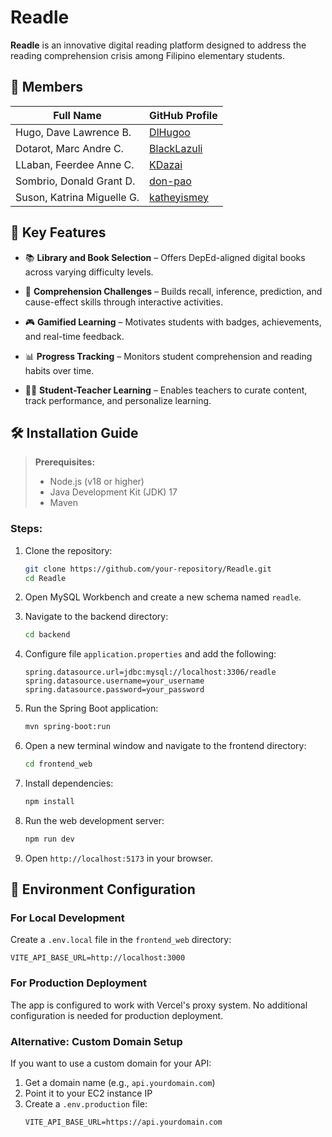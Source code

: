 # Readle

**Readle** is an innovative digital reading platform designed to address the reading comprehension crisis among Filipino elementary students.

## 👥 Members

| Full Name                  | GitHub Profile                                |
| -------------------------- | --------------------------------------------- |
| Hugo, Dave Lawrence B.     | [DlHugoo](https://github.com/DlHugoo)         |
| Dotarot, Marc Andre C.     | [BlackLazuli](https://github.com/BlackLazuli) |
| LLaban, Feerdee Anne C.    | [KDazai](https://github.com/KDazai)           |
| Sombrio, Donald Grant D.   | [don-pao](https://github.com/don-pao)         |
| Suson, Katrina Miguelle G. | [katheyismey](https://github.com/katheyismey) |

## 🚀 Key Features

- 📚 **Library and Book Selection** – Offers DepEd-aligned digital books across varying difficulty levels.

- 🧠 **Comprehension Challenges** – Builds recall, inference, prediction, and cause-effect skills through interactive activities.

- 🎮 **Gamified Learning** – Motivates students with badges, achievements, and real-time feedback.

- 📊 **Progress Tracking** – Monitors student comprehension and reading habits over time.

- 👩‍🏫 **Student-Teacher Learning** – Enables teachers to curate content, track performance, and personalize learning.

## 🛠️ Installation Guide

> **Prerequisites:**
>
> - Node.js (v18 or higher)
> - Java Development Kit (JDK) 17
> - Maven

### Steps:

1. Clone the repository:
   ```sh
   git clone https://github.com/your-repository/Readle.git
   cd Readle
   ```
2. Open MySQL Workbench and create a new schema named `readle`.

3. Navigate to the backend directory:
   ```sh
   cd backend
   ```
4. Configure file `application.properties` and add the following:
   ```properties
   spring.datasource.url=jdbc:mysql://localhost:3306/readle
   spring.datasource.username=your_username
   spring.datasource.password=your_password
   ```
5. Run the Spring Boot application:
   ```sh
   mvn spring-boot:run
   ```
6. Open a new terminal window and navigate to the frontend directory:
   ```sh
   cd frontend_web
   ```
7. Install dependencies:
   ```sh
   npm install
   ```
8. Run the web development server:
   ```sh
   npm run dev
   ```
9. Open `http://localhost:5173` in your browser.

## 🔧 Environment Configuration

### For Local Development
Create a `.env.local` file in the `frontend_web` directory:
```env
VITE_API_BASE_URL=http://localhost:3000
```

### For Production Deployment
The app is configured to work with Vercel's proxy system. No additional configuration is needed for production deployment.

### Alternative: Custom Domain Setup
If you want to use a custom domain for your API:

1. Get a domain name (e.g., `api.yourdomain.com`)
2. Point it to your EC2 instance IP
3. Create a `.env.production` file:
   ```env
   VITE_API_BASE_URL=https://api.yourdomain.com
   ```